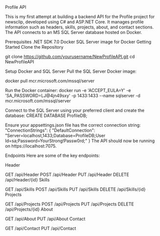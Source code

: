 Profile API

This is my first attempt at building a backend API for the Profile project for newsclip, developed using C# and ASP.NET Core. It manages profile information such as headers, skills, projects, about, and contact sections. The API connects to an MS SQL Server database hosted on Docker.

Prerequisites
.NET SDK 7.0
Docker
SQL Server image for Docker
Getting Started
Clone the Repository

git clone https://github.com/yourusername/NewProfileAPI.git
cd NewProfileAPI

Setup Docker and SQL Server
Pull the SQL Server Docker image:

docker pull mcr.microsoft.com/mssql/server

Run the Docker container:
docker run -e 'ACCEPT_EULA=Y' -e 'SA_PASSWORD=LJ@4jn49sxy' -p 1433:1433 --name sqlserver -d mcr.microsoft.com/mssql/server

Connect to the SQL Server using your preferred client and create the database:
CREATE DATABASE ProfileDB;

Ensure your appsettings.json file has the correct connection string:
"ConnectionStrings": {
  "DefaultConnection": "Server=localhost,1433;Database=ProfileDB;User Id=sa;Password=YourStrong!Passw0rd;"
}
The API should now be running on https://localhost:7075.

Endpoints
Here are some of the key endpoints:

Header

GET /api/Header
POST /api/Header
PUT /api/Header
DELETE /api/Header/{id}
Skills

GET /api/Skills
POST /api/Skills
PUT /api/Skills
DELETE /api/Skills/{id}
Projects

GET /api/Projects
POST /api/Projects
PUT /api/Projects
DELETE /api/Projects/{id}
About

GET /api/About
PUT /api/About
Contact

GET /api/Contact
PUT /api/Contact

